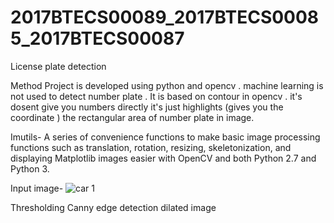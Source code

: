 # 2017BTECS00089_2017BTECS00085_2017BTECS00087
License plate detection

Method
Project is developed using python and opencv . machine learning is not used to detect number plate . It is based on contour in opencv . it's dosent give you numbers directly it's just highlights (gives you the coordinate ) the rectangular area of number plate in image.


Imutils-
A series of convenience functions to make basic image processing functions such as translation, rotation, resizing, skeletonization, and displaying Matplotlib images easier with OpenCV and both Python 2.7 and Python 3.

Input image-
![car 1](master/car2.jpg)


Thresholding
Canny edge detection
dilated image
